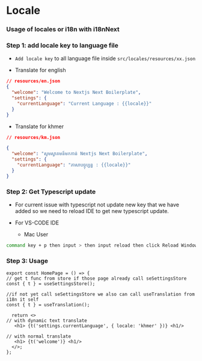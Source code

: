 # Locale

### Usage of locales or i18n with i18nNext

### Step 1: add locale key to language file

- `Add locale key` to all language file inside `src/locales/resources/xx.json`

- Translate for english

```json
// resources/en.json
{
  "welcome": "Welcome to Nextjs Next Boilerplate",
  "settings": {
    "currentLanguage": "Current Language : {{locale}}"
  }
}
```

- Translate for khmer

```json
// resources/km.json

{
  "welcome": "សូមស្វាគមន៍មកកាន់ Nextjs Next Boilerplate",
  "settings": {
    "currentLanguage": "ភាសាបច្ចុប្បន្ន : {{locale}}"
  }
}
```

### Step 2: Get Typescript update

- For current issue with typescript not update new key that we have added so we need to reload IDE to get new typescript update.

- For VS-CODE IDE
  - Mac User

```bash
command key + p then input > then input reload then click Reload Window
```

### Step 3: Usage

```tsx
export const HomePage = () => {
// get t func from store if those page already call seSettingsStore
const { t } = useSettingsStore();

//if not yet call seSettingsStore we also can call useTranslation from i18n it self
const { t } = useTranslation();

  return <>
// with dynamic text translate
   <h1> {t('settings.currentLanguage', { locale: 'khmer' })} <h1/>

// with normal translate
   <h1> {t('welcome')} <h1/>
  </>;
};
```
